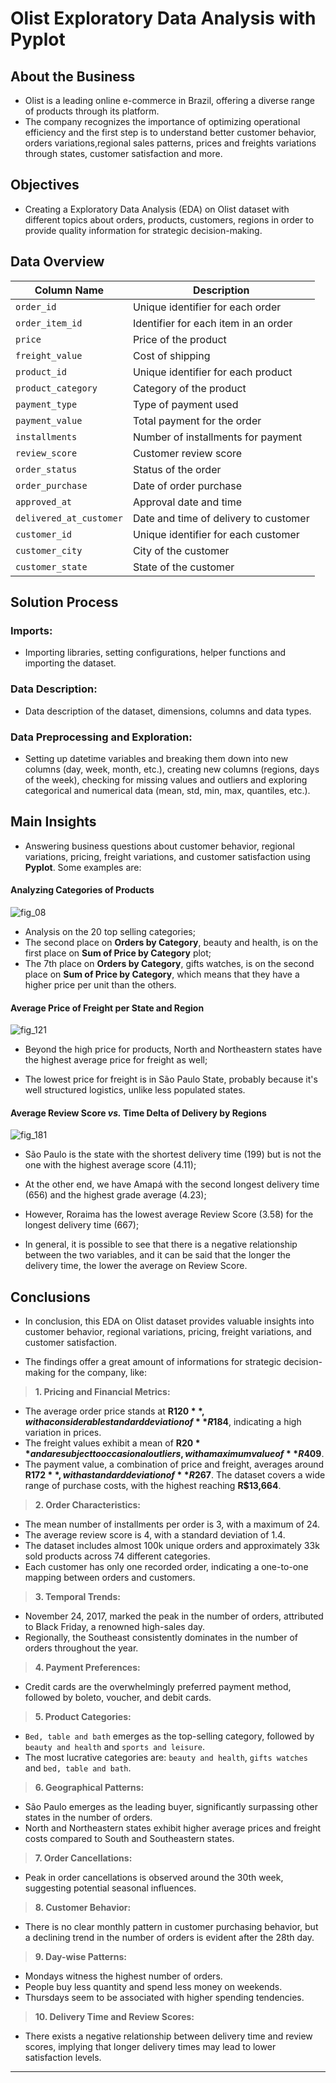 # Olist Exploratory Data Analysis with Pyplot

## About the Business
- Olist is a leading online e-commerce in Brazil, offering a diverse range of products through its platform.
- The company recognizes the importance of optimizing operational efficiency and the first step is to understand better customer behavior, orders variations,regional sales patterns, prices and freights variations through states, customer satisfaction and more.

## Objectives
- Creating a Exploratory Data Analysis (EDA) on Olist dataset with different topics about orders, products, customers, regions in order to provide quality information for strategic decision-making.

## Data Overview

<div align="center">


| Column Name                | Description                          |
|----------------------------|--------------------------------------|
| `order_id`                 | Unique identifier for each order     |
| `order_item_id`            | Identifier for each item in an order |
| `price`                    | Price of the product                 |
| `freight_value`            | Cost of shipping                     |
| `product_id`               | Unique identifier for each product   |
| `product_category`         | Category of the product              |
| `payment_type`             | Type of payment used                 |
| `payment_value`            | Total payment for the order          |
| `installments`             | Number of installments for payment   |
| `review_score`             | Customer review score                |
| `order_status`             | Status of the order                  |
| `order_purchase`           | Date of order purchase               |
| `approved_at`              | Approval date and time               |
| `delivered_at_customer`    | Date and time of delivery to customer|
| `customer_id`              | Unique identifier for each customer  |
| `customer_city`            | City of the customer                 |
| `customer_state`           | State of the customer                |

</div>

## Solution Process

### **Imports:** 
- Importing libraries, setting configurations, helper functions and importing the dataset.

### **Data Description:** 
- Data description of the dataset, dimensions, columns and data types.

### **Data Preprocessing and Exploration:** 
- Setting up datetime variables and breaking them down into new columns (day, week, month, etc.), creating new columns (regions, days of the week), checking for missing values and outliers and exploring categorical and numerical data (mean, std, min, max, quantiles, etc.).

## **Main Insights** 
- Answering business questions about customer behavior, regional variations, pricing, freight variations, and customer satisfaction using **Pyplot**. Some examples are:

#### Analyzing Categories of Products

![fig_08](images/fig_08.png)

- Analysis on the 20 top selling categories;
- The second place on **Orders by Category**, beauty and health, is on the first place on **Sum of Price by Category** plot;
- The 7th place on **Orders by Category**, gifts watches, is on the second place on **Sum of Price by Category**, which means that they have a higher price per unit than the others.

#### Average Price of Freight per State and Region

![fig_121](images/fig_12.png)

- Beyond the high price for products, North and Northeastern states have the highest average price for freight as well;

- The lowest price for freight is in São Paulo State, probably because it's well structured logistics, unlike less populated states.

#### Average Review Score *vs.* Time Delta of Delivery by Regions

![fig_181](images/fig_181.png)

- São Paulo is the state with the shortest delivery time (199) but is not the one with the highest average score (4.11);

- At the other end, we have Amapá with the second longest delivery time (656) and the highest grade average (4.23);

- However, Roraima has the lowest average Review Score (3.58) for the longest delivery time (667);

- In general, it is possible to see that there is a negative relationship between the two variables, and it can be said that the longer the delivery time, the lower the average on Review Score.


## **Conclusions**

- In conclusion, this EDA on Olist dataset provides valuable insights into customer behavior, regional variations, pricing, freight variations, and customer satisfaction. 

- The findings offer a great amount of informations for strategic decision-making for the company, like:


> **1. Pricing and Financial Metrics:**
   - The average order price stands at **R$120**, with a considerable standard deviation of **R$184**, indicating a high variation in prices.
   - The freight values exhibit a mean of **R$20** and are subject to occasional outliers, with a maximum value of **R$409**.
   - The payment value, a combination of price and freight, averages around **R$172**, with a standard deviation of **R$267**. The dataset covers a wide range of purchase costs, with the highest reaching **R$13,664**.

> **2. Order Characteristics:**
   - The mean number of installments per order is 3, with a maximum of 24.
   - The average review score is 4, with a standard deviation of 1.4.
   - The dataset includes almost 100k unique orders and approximately 33k sold products across 74 different categories.
   - Each customer has only one recorded order, indicating a one-to-one mapping between orders and customers.

> **3. Temporal Trends:**
   - November 24, 2017, marked the peak in the number of orders, attributed to Black Friday, a renowned high-sales day.
   - Regionally, the Southeast consistently dominates in the number of orders throughout the year.

> **4. Payment Preferences:**
   - Credit cards are the overwhelmingly preferred payment method, followed by boleto, voucher, and debit cards.

> **5. Product Categories:**
   - `Bed, table and bath` emerges as the top-selling category, followed by `beauty and health` and `sports and leisure`.
   - The most lucrative categories are: `beauty and health`, `gifts watches` and `bed, table and bath`.

> **6. Geographical Patterns:**
   - São Paulo emerges as the leading buyer, significantly surpassing other states in the number of orders.
   - North and Northeastern states exhibit higher average prices and freight costs compared to South and Southeastern states.

> **7. Order Cancellations:**
   - Peak in order cancellations is observed around the 30th week, suggesting potential seasonal influences.

> **8. Customer Behavior:**
   - There is no clear monthly pattern in customer purchasing behavior, but a declining trend in the number of orders is evident after the 28th day.

> **9. Day-wise Patterns:**
   - Mondays witness the highest number of orders.
   - People buy less quantity and spend less money on weekends.
   - Thursdays seem to be associated with higher spending tendencies.

> **10. Delivery Time and Review Scores:**
   - There exists a negative relationship between delivery time and review scores, implying that longer delivery times may lead to lower satisfaction levels.

******
